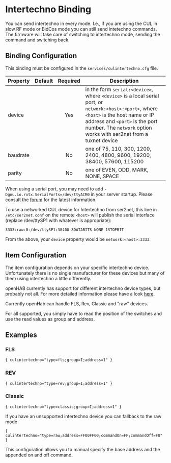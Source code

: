 # Intertechno Binding

You can send intertechno in every mode. I.e., if you are using the CUL in slow RF mode or BidCos mode you can still send intetechno commands. The firmware will take care of switching to intertechno mode, sending the command and switching back.

## Binding Configuration

This binding must be configured in the `services/culintertechno.cfg` file.

| Property | Default | Required | Description |
|----------|---------|:--------:|-------------|
| device   |         |   Yes    | in the form `serial:<device>`, where `<device>` is a local serial port, or<br/> `network:<host>:<port>`, where `<host>` is the host name or IP address and `<port>` is the port number.  The `network` option works with ser2net from a tuxnet device |
| baudrate |         |   No     | one of 75, 110, 300, 1200, 2400, 4800, 9600, 19200, 38400, 57600, 115200 |
| parity   |         |   No     | one of EVEN, ODD, MARK, NONE, SPACE |

When using a serial port, you may need to add `-Dgnu.io.rxtx.SerialPorts=/dev/ttyACM0` in your server startup.  Please consult the [forum](https://community.openhab.org) for the latest information.

To use a networked CUL device for Intertechno from ser2net, this line in `/etc/ser2net.conf` on the remote `<host>` will publish the serial interface (replace /dev/ttySP1 with whatever is appropriate):

```
3333:raw:0:/dev/ttySP1:38400 8DATABITS NONE 1STOPBIT
```

From the above, your `device` property would be `network:<host>:3333`.


## Item Configuration

The item configuration depends on your specific intertechno device. Unfortunately there is no single manufacturer for these devices but many of them using intertechno a little differently.

openHAB currently has support for different intertechno device types, but probably not all. For more detailed information please have a look [here](http://www.fhemwiki.de/wiki/Intertechno_Code_Berechnung).

Currently openHab can handle FLS, Rev, Classic and "raw" devices.

For all supported, you simply have to read the position of the switches and use the read values as group and address.

## Examples

### FLS

```
{ culintertechno="type=fls;group=I;address=1" }
```

### REV

```
{ culintertechno="type=rev;group=I;address=1" }
```

### Classic

```
{ culintertechno="type=classic;group=I;address=1" }
```

If you have an unsupported intertechno device you can fallback to the raw mode

```
{ culintertechno="type=raw;address=FF00FF00;commandOn=FF;commandOff=F0" }
```

This configuration allows you to manual specify the base address and the appended on and off command.
